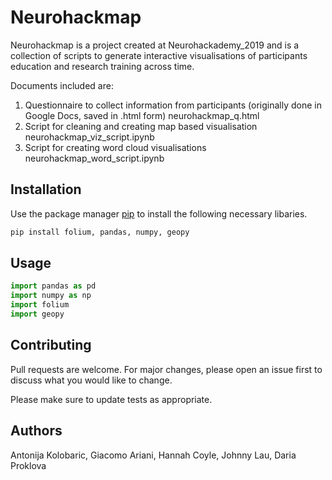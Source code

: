 # Neurohackmap

Neurohackmap is a project created at Neurohackademy_2019 and is a collection of scripts to generate interactive visualisations of participants education and research training across time. 

Documents included are:
1. Questionnaire to collect information from participants (originally done in Google Docs, saved in .html form)
   neurohackmap_q.html
2. Script for cleaning and creating map based visualisation
   neurohackmap_viz_script.ipynb
3. Script for creating word cloud visualisations
   neurohackmap_word_script.ipynb

## Installation

Use the package manager [pip](https://pip.pypa.io/en/stable/) to install the following necessary libaries.

```bash
pip install folium, pandas, numpy, geopy
```

## Usage

```python
import pandas as pd
import numpy as np
import folium
import geopy

```

## Contributing
Pull requests are welcome. For major changes, please open an issue first to discuss what you would like to change.

Please make sure to update tests as appropriate.

## Authors
Antonija Kolobaric, Giacomo Ariani, Hannah Coyle, Johnny Lau, Daria Proklova


